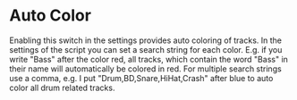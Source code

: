 # Auto Color

Enabling this switch in the settings provides auto coloring of tracks. In the settings of the script you can set a search string for each color. E.g. if you write "Bass" after the color red, all tracks, which contain the word "Bass" in their name will automatically be colored in red. For multiple search strings use a comma, e.g. I put "Drum,BD,Snare,HiHat,Crash" after blue to auto color all drum related tracks.
